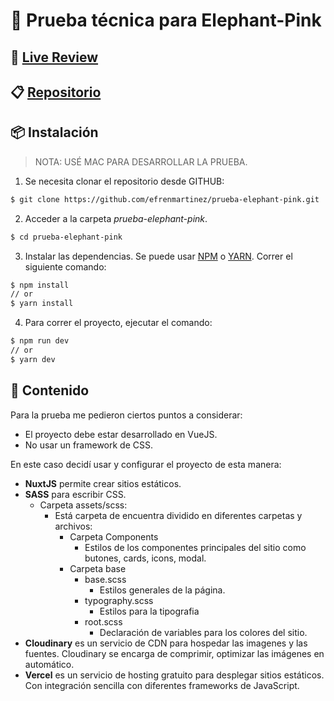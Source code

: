 # 🎉 Prueba técnica para Elephant-Pink

## 📱 [Live Review](https://elephant-pink.efrenmartinez.dev/)
## 📋 [Repositorio](https://github.com/efrenmartinez/prueba-elephant-pink)

## 📦  Instalación

> NOTA: USÉ MAC PARA DESARROLLAR LA PRUEBA.

1. Se necesita clonar el repositorio desde GITHUB:

```bash
$ git clone https://github.com/efrenmartinez/prueba-elephant-pink.git
```

2. Acceder a la carpeta *prueba-elephant-pink*.

```bash
$ cd prueba-elephant-pink
```

3. Instalar las dependencias. Se puede usar [NPM](https://www.npmjs.com/) o [YARN](https://yarnpkg.com/). Correr el siguiente comando:

```bash
$ npm install
// or
$ yarn install
```

4. Para correr el proyecto, ejecutar el comando:

```bash
$ npm run dev
// or
$ yarn dev
```
## 📖 Contenido

Para la prueba me pedieron ciertos puntos a considerar:

* El proyecto debe estar desarrollado en VueJS.
* No usar un framework de CSS.

En este caso decidí usar y configurar el proyecto de esta manera:

* **NuxtJS** permite crear sitios estáticos.
* **SASS** para escribir CSS.
  * Carpeta assets/scss:
    * Está carpeta de encuentra dividido en diferentes carpetas y archivos:
        * Carpeta Components
          * Estilos de los componentes principales del sitio como butones, cards, icons, modal.
        * Carpeta base
            * base.scss
              * Estilos generales de la página.
            * typography.scss
              * Estilos para la tipografia
            * root.scss
              * Declaración de variables para los colores del sitio.
* **Cloudinary** es un servicio de CDN para hospedar las imagenes y las fuentes. Cloudinary se encarga de comprimir, optimizar las imágenes en automático.
* **Vercel** es un servicio de hosting gratuito para desplegar sitios estáticos. Con integración sencilla con diferentes frameworks de JavaScript.
